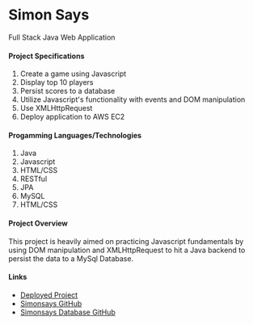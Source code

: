 #
<h1>Simon Says</h1>
Full Stack Java Web Application

<h4>Project Specifications</h4>
<ol>
<li>Create a game using Javascript</li>
<li>Display top 10 players</li>
<li>Persist scores to a database</li>
<li>Utilize Javascript's functionality with events and DOM manipulation</li>
<li>Use XMLHttpRequest</li>
<li>Deploy application to AWS EC2</li>
</ol>


<h4>Progamming Languages/Technologies</h4>
<ol>
<li>Java</li>
<li>Javascript</li>
<li>HTML/CSS</li>
<li>RESTful</li>
<li>JPA</li>
<li>MySQL</li>
<li>HTML/CSS</li>
</ol>

<h4>Project Overview</h4>
This project is heavily aimed on practicing Javascript fundamentals by using DOM manipulation and XMLHttpRequest to hit a Java backend to persist the data to a MySql Database.

<h4>Links</h4>
<ul>
<li><a href="http://www.nayrdnt.com:8080/SimonSays/">Deployed Project</a></li>
<li><a href="https://github.com/RyanArdiente/simonsays/">Simonsays GitHub</a></li>
<li><a href="https://github.com/RyanArdiente/simonsaysdb/">Simonsays Database GitHub</a></li>
</ul>
